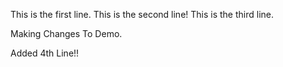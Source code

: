 This is the first line.
This is the second line!
This is the third line.


Making Changes To Demo.

Added 4th Line!!
